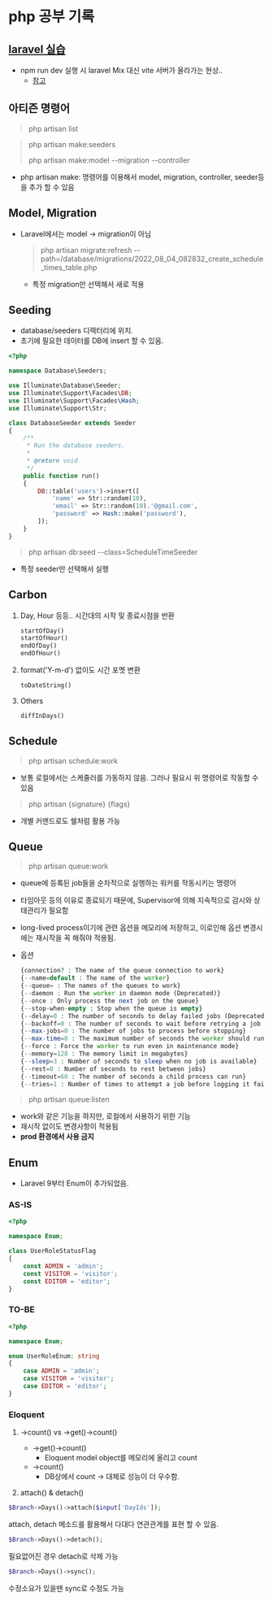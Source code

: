 # php 공부 기록

## [laravel 실습](https://www.youtube.com/watch?v=lM4nd2jTHZo&t=1774s)
- npm run dev 실행 시 laravel Mix 대신 vite 서버가 올라가는 현상..
    - [참고](https://stackoverflow.com/questions/72793590/i-cant-run-npm-run-dev-since-laravel-updated-with-vite)


## 아티즌 명령어

> php artisan list

> php artisan make:seeders
>
> php artisan make:model --migration --controller
- php artisan make: 명령어를 이용해서 model, migration, controller, seeder등을 추가 할 수 있음


## Model, Migration
- Laravel에서는 model -> migration이 아님
    
    > php artisan migrate:refresh --path=/database/migrations/2022_08_04_082832_create_schedule_times_table.php
    - 특정 migration만 선택해서 새로 적용

## Seeding
- database/seeders 디렉터리에 위치.
- 초기에 필요한 데이터를 DB에 insert 할 수 있음.

```php
<?php

namespace Database\Seeders;

use Illuminate\Database\Seeder;
use Illuminate\Support\Facades\DB;
use Illuminate\Support\Facades\Hash;
use Illuminate\Support\Str;

class DatabaseSeeder extends Seeder
{
    /**
     * Run the database seeders.
     *
     * @return void
     */
    public function run()
    {
        DB::table('users')->insert([
            'name' => Str::random(10),
            'email' => Str::random(10).'@gmail.com',
            'password' => Hash::make('password'),
        ]);
    }
}
```

> php artisan db:seed --class=ScheduleTimeSeeder
- 특정 seeder만 선택해서 실행

## Carbon

1. Day, Hour 등등.. 시간대의 시작 및 종료시점을 반환

    ```php
    startOfDay()
    startOfHour()
    endOfDay()
    endOfHour()
    ```

2. format('Y-m-d') 없이도 시간 포멧 변환

    ```php
    toDateString()
    ```

3. Others

    ```php
    diffInDays()
    ```

## Schedule

> php artisan schedule:work

- 보통 로컬에서는 스케줄러를 가동하지 않음. 그러나 필요시 위 명령어로 작동할 수 있음

> php artisan {signature} {flags}

- 개별 커맨드로도 쉘처럼 활용 가능

## Queue

> php artisan queue:work

- queue에 등록된 job들을 순차적으로 실행하는 워커를 작동시키는 명령어
- 타임아웃 등의 이유로 종료되기 때문에, Supervisor에 의해 지속적으로 감시와 상태관리가 필요함
- long-lived process이기에 관련 옵션을 메모리에 저장하고, 이로인해 옵션 변경시에는 재시작을 꼭 해줘야 적용됨.
- 옵션
  
  ```php
  {connection? : The name of the queue connection to work}
  {--name=default : The name of the worker}
  {--queue= : The names of the queues to work}
  {--daemon : Run the worker in daemon mode (Deprecated)}
  {--once : Only process the next job on the queue}
  {--stop-when-empty : Stop when the queue is empty}
  {--delay=0 : The number of seconds to delay failed jobs (Deprecated)}
  {--backoff=0 : The number of seconds to wait before retrying a job that encountered an uncaught exception}
  {--max-jobs=0 : The number of jobs to process before stopping}
  {--max-time=0 : The maximum number of seconds the worker should run}
  {--force : Force the worker to run even in maintenance mode}
  {--memory=128 : The memory limit in megabytes}
  {--sleep=3 : Number of seconds to sleep when no job is available}
  {--rest=0 : Number of seconds to rest between jobs}
  {--timeout=60 : The number of seconds a child process can run}
  {--tries=1 : Number of times to attempt a job before logging it failed}';
  ```

> php artisan queue:listen

- work와 같은 기능을 하지만, 로컬에서 사용하기 위한 기능
- 재시작 없이도 변경사항이 적용됨
- **prod 환경에서 사용 금지**

## Enum

- Laravel 9부터 Enum이 추가되었음.

### AS-IS
```php
<?php

namespace Enum;

class UserRoleStatusFlag
{
    const ADMIN = 'admin';
    const VISITOR = 'visitor';
    const EDITOR = 'editor';
}
```

### TO-BE

```php
<?php

namespace Enum;

enum UserRoleEnum: string
{
    case ADMIN = 'admin';
    case VISITOR = 'visitor';
    case EDITOR = 'editor';
}
```

### Eloquent

1. ->count() vs ->get()->count()
    - ->get()->count()
        - Eloquent model object를 메모리에 올리고 count
    - ->count()
        - DB상에서 count -> 대체로 성능이 더 우수함.

2. attach() & detach()

```php
$Branch->Days()->attach($input['DayIds']);
```

attach, detach 메소드를 활용해서 다대다 연관관계를 표현 할 수 있음.

```php
$Branch->Days()->detach();
```

필요없어진 경우 detach로 삭제 가능

```php
$Branch->Days()->sync();
```

수정소요가 있을땐 sync로 수정도 가능
